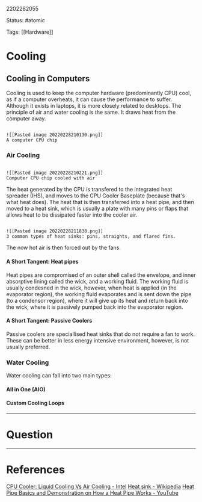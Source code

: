 2202282055

Status: #atomic

Tags: [[Hardware]]

# Cooling
## Cooling in Computers
Cooling is used to keep the computer hardware (predominantly CPU) cool, as if a computer overheats, it can cause the performance to suffer.
Although it exists in laptops, it is more closely related to desktops.
The principle of air and water cooling is the same. It draws heat from the computer away.
```ad-note

![[Pasted image 20220228210130.png]]
A computer CPU chip

```
### Air Cooling
```ad-note

![[Pasted image 20220228210221.png]]
Computer CPU chip cooled with air

```
The heat generated by the CPU is transfered to the integrated heat spreader (IHS), and moves to the CPU Cooler Baseplate (because that's what heat does).
The heat that is then transferred into a heat pipe, and then moved to a heat sink, which is usually a plate with many pins or flaps that allows heat to be dissipated faster into the cooler air.
```ad-note

![[Pasted image 20220228211838.png]]
3 common types of heat sinks: pins, straights, and flared fins.

```

The now hot air is then forced out by the fans.
#### A Short Tangent: Heat pipes
Heat pipes are compromised of an outer shell called the envelope, and inner absorptive lining called the wick, and a working fluid.
The working fluid is usually condesned in the wick, however, when heat is applied (in the evaporator region), the working fluid evaporates and is sent down the pipe (to a condensor region), where it will give up its heat and return back into the wick, where it is passively pumped back into the evaporator region.
#### A Short Tangent: Passive Coolers
Passive coolers are speciallised heat sinks that do not require a fan to work.
These can be better in less energy intensive environment, however, is not usually preferred.
### Water Cooling
Water cooling can fall into two main types:
#### All in One (AIO)

#### Custom Cooling Loops

---
# Question


---
# References
[CPU Cooler: Liquid Cooling Vs Air Cooling - Intel](https://www.intel.com.au/content/www/au/en/gaming/resources/cpu-cooler-liquid-cooling-vs-air-cooling.html)
[Heat sink - Wikipedia](https://en.wikipedia.org/wiki/Heat_sink)
[Heat Pipe Basics and Demonstration on How a Heat Pipe Works - YouTube](https://www.youtube.com/watch?v=51bwzEO8XCw)